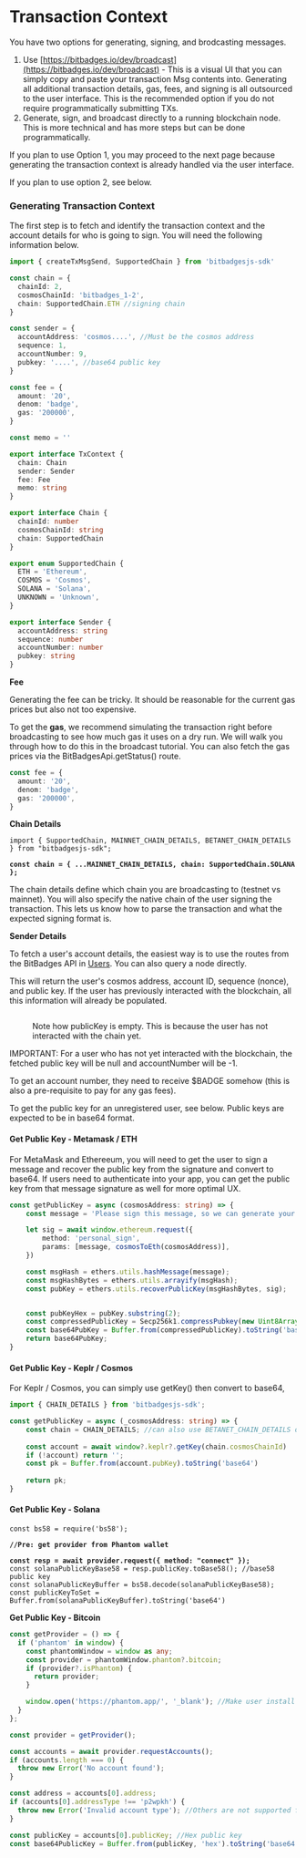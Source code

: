 # Transaction Context

You have two options for generating, signing, and brodcasting messages.

1. Use  [https://bitbadges.io/dev/broadcast](https://bitbadges.io/dev/broadcast) - This is a visual UI that you can simply copy and paste your transaction Msg contents into. Generating all additional transaction details, gas, fees, and signing is all outsourced to the user interface. This is the recommended option if you do not require programmatically submitting TXs.
2. Generate, sign, and broadcast directly to a running blockchain node. This is more technical and has more steps but can be done programmatically.&#x20;

If you plan to use Option 1, you may proceed to the next page because generating the transaction context is already handled via the user interface.

If you plan to use option 2, see below.

### Generating Transaction Context

The first step is to fetch and identify the transaction context and the account details for who is going to sign. You will need the following information below.

```typescript
import { createTxMsgSend, SupportedChain } from 'bitbadgesjs-sdk'

const chain = {
  chainId: 2,
  cosmosChainId: 'bitbadges_1-2',
  chain: SupportedChain.ETH //signing chain
}

const sender = {
  accountAddress: 'cosmos....', //Must be the cosmos address
  sequence: 1,
  accountNumber: 9,  
  pubkey: '....', //base64 public key
}

const fee = {
  amount: '20',
  denom: 'badge',
  gas: '200000',
}

const memo = ''
```

```typescript
export interface TxContext {
  chain: Chain
  sender: Sender
  fee: Fee
  memo: string
}
```

```typescript
export interface Chain {
  chainId: number
  cosmosChainId: string
  chain: SupportedChain
}
```

```typescript
export enum SupportedChain {
  ETH = 'Ethereum',
  COSMOS = 'Cosmos',
  SOLANA = 'Solana',
  UNKNOWN = 'Unknown',
}
```

```typescript
export interface Sender {
  accountAddress: string
  sequence: number
  accountNumber: number
  pubkey: string
}
```

**Fee**

Generating the fee can be tricky. It should be reasonable for the current gas prices but also not too expensive.&#x20;

To get the **gas**, we recommend simulating the transaction right before broadcasting to see how much gas it uses on a dry run. We will walk you through how to do this in the broadcast tutorial. You can also fetch the gas prices via the BitBadgesApi.getStatus() route.&#x20;

```typescript
const fee = {
  amount: '20',
  denom: 'badge',
  gas: '200000',
}
```

**Chain Details**

<pre class="language-typescript"><code class="lang-typescript">import { SupportedChain, MAINNET_CHAIN_DETAILS, BETANET_CHAIN_DETAILS } from "bitbadgesjs-sdk";
<strong>
</strong><strong>const chain = { ...MAINNET_CHAIN_DETAILS, chain: SupportedChain.SOLANA };
</strong></code></pre>

The chain details define which chain you are broadcasting to (testnet vs mainnet). You will also specify the native chain of the user signing the transaction. This lets us know how to parse the transaction and what the expected signing format is.

**Sender Details**

To fetch a user's account details, the easiest way is to use the routes from the BitBadges API in [Users](broken-reference). You can also query a node directly.

This will return the user's cosmos address, account ID, sequence (nonce), and public key. If the user has previously interacted with the blockchain, all this information will already be populated.

<figure><img src="../../.gitbook/assets/image (15).png" alt=""><figcaption><p>Note how publicKey is empty. This is because the user has not interacted with the chain yet.</p></figcaption></figure>

IMPORTANT: For a user who has not yet interacted with the blockchain, the fetched public key will be null and accountNumber will be -1.&#x20;

To get an account number, they need to receive $BADGE somehow (this is also a pre-requisite to pay for any gas fees).

To get the public key for an unregistered user, see below. Public keys are expected to be in base64 format.

#### **Get Public Key - Metamask / ETH**

For MetaMask and Ethereeum, you will need to get the user to sign a message and recover the public key from the signature and convert to base64. If users need to authenticate into your app, you can get the public key from that message signature as well for more optimal UX.

```typescript
const getPublicKey = async (cosmosAddress: string) => {
    const message = 'Please sign this message, so we can generate your public key';

    let sig = await window.ethereum.request({
        method: 'personal_sign',
        params: [message, cosmosToEth(cosmosAddress)],
    })

    const msgHash = ethers.utils.hashMessage(message);
    const msgHashBytes = ethers.utils.arrayify(msgHash);
    const pubKey = ethers.utils.recoverPublicKey(msgHashBytes, sig);


    const pubKeyHex = pubKey.substring(2);
    const compressedPublicKey = Secp256k1.compressPubkey(new Uint8Array(Buffer.from(pubKeyHex, 'hex')));
    const base64PubKey = Buffer.from(compressedPublicKey).toString('base64')
    return base64PubKey;
}
```

#### **Get Public Key - Keplr / Cosmos**

For Keplr / Cosmos, you can simply use getKey() then convert to base64,

```typescript
import { CHAIN_DETAILS } from 'bitbadgesjs-sdk';

const getPublicKey = async (_cosmosAddress: string) => {
    const chain = CHAIN_DETAILS; //can also use BETANET_CHAIN_DETAILS or MAINNET_CHAIN_DETAILS
    
    const account = await window?.keplr?.getKey(chain.cosmosChainId)
    if (!account) return '';
    const pk = Buffer.from(account.pubKey).toString('base64')
    
    return pk;
}
```

#### **Get Public Key - Solana**

<pre class="language-typescript"><code class="lang-typescript">const bs58 = require('bs58');
<strong>
</strong><strong>//Pre: get provider from Phantom wallet
</strong><strong>
</strong><strong>const resp = await provider.request({ method: "connect" });
</strong>const solanaPublicKeyBase58 = resp.publicKey.toBase58(); //base58 public key
const solanaPublicKeyBuffer = bs58.decode(solanaPublicKeyBase58);
const publicKeyToSet = Buffer.from(solanaPublicKeyBuffer).toString('base64')
</code></pre>

**Get Public Key - Bitcoin**

```typescript
const getProvider = () => {
  if ('phantom' in window) {
    const phantomWindow = window as any;
    const provider = phantomWindow.phantom?.bitcoin;
    if (provider?.isPhantom) {
      return provider;
    }

    window.open('https://phantom.app/', '_blank'); //Make user install it
  }
};

const provider = getProvider();

const accounts = await provider.requestAccounts();
if (accounts.length === 0) {
  throw new Error('No account found');
}

const address = accounts[0].address;
if (accounts[0].addressType !== 'p2wpkh') {
  throw new Error('Invalid account type'); //Others are not supported for BitBadges
}

const publicKey = accounts[0].publicKey; //Hex public key
const base64PublicKey = Buffer.from(publicKey, 'hex').toString('base64');
```

